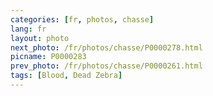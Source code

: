```yaml
---
categories: [fr, photos, chasse]
lang: fr
layout: photo
next_photo: /fr/photos/chasse/P0000278.html
picname: P0000283
prev_photo: /fr/photos/chasse/P0000261.html
tags: [Blood, Dead Zebra]
---
```

